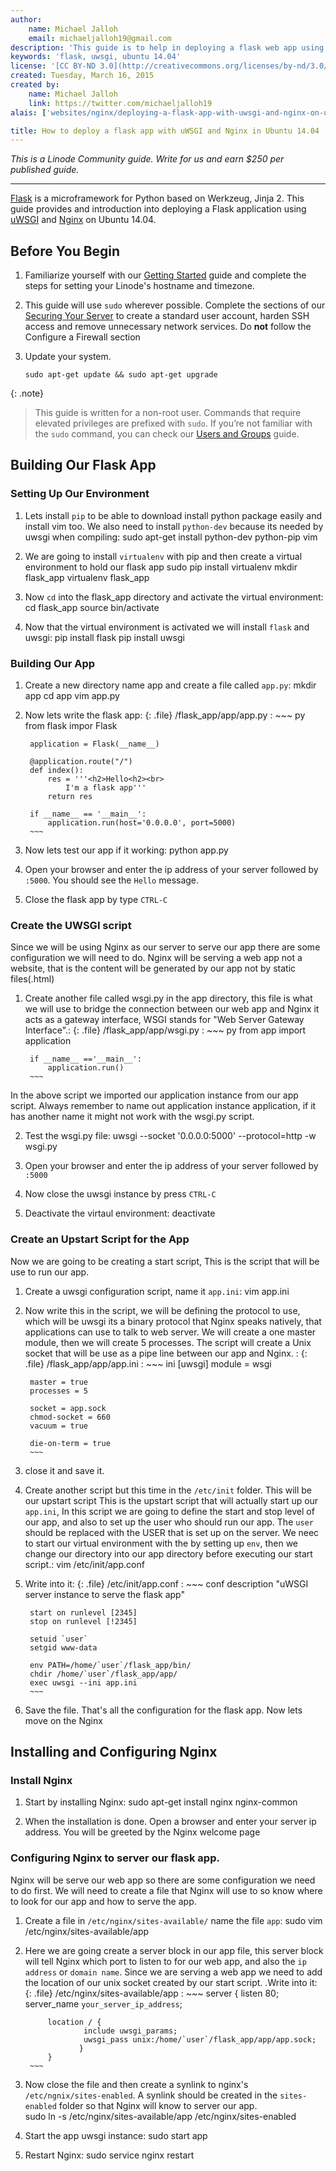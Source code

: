 ```yaml
---
author:
	name: Michael Jalloh
	email: michaeljalloh19@gmail.com
description: 'This guide is to help in deploying a flask web app using uWSGI and Nginx in Ubuntu 14.04'
keywords: 'flask, uwsgi, ubuntu 14.04'
license: '[CC BY-ND 3.0](http://creativecommons.org/licenses/by-nd/3.0/us/)]'
created: Tuesday, March 16, 2015
created by: 
	name: Michael Jalloh
	link: https://twitter.com/michaeljalloh19
alais: ['websites/nginx/deploying-a-flask-app-with-uwsgi-and-nginx-on-ubuntu-14.04/']

title: How to deploy a flask app with uWSGI and Nginx in Ubuntu 14.04
---
```


*This is a Linode Community guide. Write for us and earn $250 per published guide.*
<hr>

[Flask](http://flask.pocoo.org/) is a microframework for Python based on Werkzeug, Jinja 2. This guide provides and introduction into deploying a Flask application using [uWSGI](https://uwsgi-docs.readthedocs.org/en/latest/) and [Nginx](https://www.nginx.com/) on Ubuntu 14.04.


## Before You Begin

1.  Familiarize yourself with our [Getting Started](/docs/getting-started) guide and complete the steps for setting your Linode's hostname and timezone.

2.  This guide will use `sudo` wherever possible. Complete the sections of our [Securing Your Server](/docs/security/securing-your-server) to create a standard user account, harden SSH access and remove unnecessary network services. Do **not** follow the Configure a Firewall section

3.  Update your system.

        sudo apt-get update && sudo apt-get upgrade

{: .note}
>
>This guide is written for a non-root user. Commands that require elevated privileges are prefixed with `sudo`. If you’re not familiar with the `sudo` command, you can check our [Users and Groups](/docs/tools-reference/linux-users-and-groups) guide.


## Building Our Flask App

### Setting Up Our Environment

1. Lets install `pip` to be able to download install python package easily and install vim too. We also need to install `python-dev` because its needed by uwsgi when compiling:
	sudo apt-get install python-dev python-pip vim

2. We are going to install `virtualenv` with pip and then create a virtual environment to hold our flask app
	sudo pip install virtualenv 
	mkdir flask_app
	virtualenv flask_app

3. Now `cd` into the flask_app directory and activate the virtual environment:
	cd flask_app
	source bin/activate
	
4. Now that the virtual environment is activated we will install `flask` and uwsgi:
	pip install flask
	pip install uwsgi

### Building Our App
1. Create a new directory name app and create a file called `app.py`:
	mkdir app
	cd app
	vim app.py

2. Now lets write the flask app:
	{: .file}
	/flask_app/app/app.py
	:	~~~ py
		from flask impor Flask
		
		application = Flask(__name__)
		
		@application.route("/")
		def index():
			res = '''<h2>Hello<h2><br>
				I'm a flask app'''
			return res
		
		if __name__ == '__main__':
			application.run(host='0.0.0.0', port=5000)
		~~~

3. Now lets test our app if it working:
	python app.py

4. Open your browser and enter the ip address of your server followed by `:5000`. You should see the `Hello` message.

5. Close the flask app by type `CTRL-C`
### Create the UWSGI script
Since we will be using Nginx as our server to serve our app there are some configuration we will need to do. Nginx will
be serving a web app not a website, that is the content will be generated by our app not by static files(.html)

1. Create another file called wsgi.py in the app directory, this file is what we will use to bridge the connection between our web app and Nginx it acts as a gateway interface, WSGI stands for "Web Server Gateway Interface".:
	{: .file}
	/flask_app/app/wsgi.py
	:	~~~ py
		from app import application

		if __name__ =='__main__':
			application.run()
		~~~
In the above script we imported our application instance from our app script. Always remember to name out application instance application, if it has another name it might not work with the wsgi.py script.

2. Test the wsgi.py file:
	uwsgi --socket '0.0.0.0:5000' --protocol=http -w wsgi.py

3. Open your browser and enter the ip address of your server followed by `:5000`

4. Now close the uwsgi instance by press `CTRL-C`

5. Deactivate the virtaul environment:
	deactivate


### Create an Upstart Script for the App
Now we are going to be creating a start script, This is the script that will be use to run our app. 
1. Create a uwsgi configuration script, name it `app.ini`:
	vim app.ini

2. Now write this in the script, we will be defining the protocol to use, which will be uwsgi its a binary protocol that Nginx speaks natively, that applications can use to talk to web server. We will create a one master module, then we will create 5 processes. The script will create a Unix socket that will be use as a pipe line between our app and Nginx.  :
	{: .file}
	/flask_app/app/app.ini
	:	~~~ ini
		[uwsgi]
		module = wsgi

		master = true
		processes = 5
		
		socket = app.sock
		chmod-socket = 660
		vacuum = true

		die-on-term = true
		~~~
3. close it and save it.

4. Create another script but this time in the `/etc/init` folder. This will be our upstart script This is the upstart script that will actually start up our `app.ini`, In this script we are going to define the start and stop level of our app, and also to set up the user who should run our app. The `user` should be replaced with the USER that is set up on the server. We neec to start our virtual environment with the by setting up `env`, then we change our directory into our app directory before executing our start script.:
	vim /etc/init/app.conf

5. Write into it:
	{: .file}
	/etc/init/app.conf
	:	~~~ conf
		description "uWSGI server instance to serve the flask app"
		
		start on runlevel [2345]
		stop on runlevel [!2345]

		setuid `user`
		setgid www-data

		env PATH=/home/`user`/flask_app/bin/
		chdir /home/`user`/flask_app/app/
		exec uwsgi --ini app.ini
		~~~
6. Save the file. That's all the configuration for the flask app. Now lets move on the Nginx

## Installing and Configuring Nginx

### Install Nginx

1. Start by installing Nginx:
	sudo apt-get install nginx nginx-common

2. When the installation is done. Open a browser and enter your server ip address. You will be greeted by the Nginx welcome page

### Configuring Nginx to server our flask app.
Nginx will be serve our web app so there are some configuration we need to do first. We will need to create a file that Nginx will use to so know where to look for our app and how to serve the app.
1. Create a file in `/etc/nginx/sites-available/` name the file `app`:
	sudo vim /etc/nginx/sites-available/app

2. Here we are going create a server block in our app file, this server block will tell Nginx which port to listen to for our web app, and also the `ip address` or `domain name`. Since we are serving a web app we need to add the location of our unix socket created by our start script.  .Write into it:
	{: .file}
	/etc/nginx/sites-available/app
	:	~~~
		server {
			listen 80;
			server_name `your_server_ip_address`;
			
			location / {
					include uwsgi_params;
					uwsgi_pass unix:/home/`user`/flask_app/app/app.sock;
				   }
			}
		~~~
3. Now close the file and then create a synlink to nginx's `/etc/ngnix/sites-enabled`. A synlink should be created in the `sites-enabled` folder so that Nginx will know to server our app.  
	sudo ln -s /etc/nginx/sites-available/app /etc/nginx/sites-enabled

4. Start the app uwsgi instance:
	sudo start app

5. Restart Nginx:
	sudo service nginx restart


	
